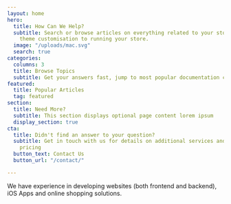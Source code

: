 ```yaml
---
layout: home
hero:
  title: How Can We Help?
  subtitle: Search or browse articles on everything related to your store, from basic
    theme customisation to running your store.
  image: "/uploads/mac.svg"
  search: true
categories:
  columns: 3
  title: Browse Topics
  subtitle: Get your answers fast, jump to most popular documentation content
featured:
  title: Popular Articles
  tag: featured
section:
  title: Need More?
  subtitle: This section displays optional page content lorem ipsum
  display_section: true
cta:
  title: Didn't find an answer to your question?
  subtitle: Get in touch with us for details on additional services and custom work
    pricing
  button_text: Contact Us
  button_url: "/contact/"

---
```

We have experience in developing websites (both frontend and backend), iOS Apps and online shopping solutions.